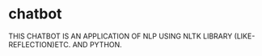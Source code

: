 # chatbot
THIS CHATBOT IS AN APPLICATION OF NLP USING NLTK LIBRARY (LIKE-REFLECTION)ETC. AND PYTHON.
